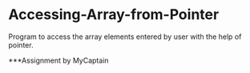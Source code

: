 # Accessing-Array-from-Pointer
Program to access the array elements entered by user with the help of pointer.

***Assignment by MyCaptain
